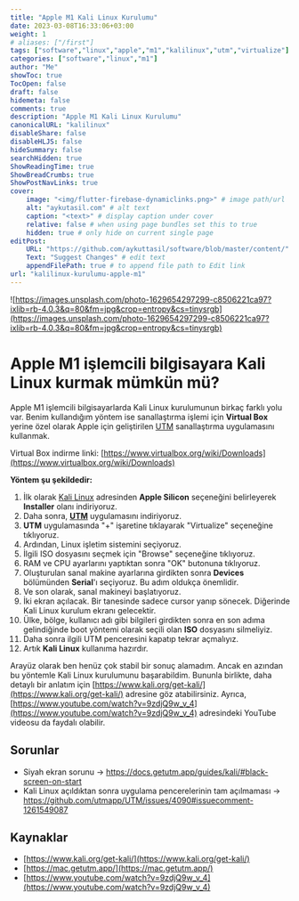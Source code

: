 ```yaml
---
title: "Apple M1 Kali Linux Kurulumu"
date: 2023-03-08T16:33:06+03:00
weight: 1
# aliases: ["/first"]
tags: ["software","linux","apple","m1","kalilinux","utm","virtualize"]
categories: ["software","linux","m1"]
author: "Me"
showToc: true
TocOpen: false
draft: false
hidemeta: false
comments: true
description: "Apple M1 Kali Linux Kurulumu"
canonicalURL: "kalilinux"
disableShare: false
disableHLJS: false
hideSummary: false
searchHidden: true
ShowReadingTime: true
ShowBreadCrumbs: true
ShowPostNavLinks: true
cover:
    image: "<img/flutter-firebase-dynamiclinks.png>" # image path/url
    alt: "aykutasil.com" # alt text
    caption: "<text>" # display caption under cover
    relative: false # when using page bundles set this to true
    hidden: true # only hide on current single page
editPost:
    URL: "https://github.com/aykuttasil/software/blob/master/content/"
    Text: "Suggest Changes" # edit text
    appendFilePath: true # to append file path to Edit link
url: "kalilinux-kurulumu-apple-m1"
---
```



![https://images.unsplash.com/photo-1629654297299-c8506221ca97?ixlib=rb-4.0.3&q=80&fm=jpg&crop=entropy&cs=tinysrgb](https://images.unsplash.com/photo-1629654297299-c8506221ca97?ixlib=rb-4.0.3&q=80&fm=jpg&crop=entropy&cs=tinysrgb)

# Apple M1 işlemcili bilgisayara Kali Linux kurmak mümkün mü?

Apple M1 işlemcili bilgisayarlarda Kali Linux kurulumunun birkaç farklı yolu var. Benim kullandığım yöntem ise sanallaştırma işlemi için **Virtual Box** yerine özel olarak Apple için geliştirilen [UTM](https://mac.getutm.app/) sanallaştırma uygulamasını kullanmak.

Virtual Box indirme linki: [https://www.virtualbox.org/wiki/Downloads](https://www.virtualbox.org/wiki/Downloads)

**Yöntem şu şekildedir:**

1. İlk olarak [Kali Linux](https://www.kali.org/get-kali/#kali-installer-images) adresinden **Apple Silicon** seçeneğini belirleyerek **Installer** olanı indiriyoruz.
2. Daha sonra, **[UTM](https://mac.getutm.app/)** uygulamasını indiriyoruz.
3. **UTM** uygulamasında "+" işaretine tıklayarak "Virtualize" seçeneğine tıklıyoruz.
4. Ardından, Linux işletim sistemini seçiyoruz.
5. İlgili ISO dosyasını seçmek için "Browse" seçeneğine tıklıyoruz.
6. RAM ve CPU ayarlarını yaptıktan sonra "OK" butonuna tıklıyoruz.
7. Oluşturulan sanal makine ayarlarına girdikten sonra **Devices** bölümünden **Serial**'ı seçiyoruz. Bu adım oldukça önemlidir.
8. Ve son olarak, sanal makineyi başlatıyoruz.
9. İki ekran açılacak. Bir tanesinde sadece cursor yanıp sönecek. Diğerinde Kali Linux kurulum ekranı gelecektir.
10. Ülke, bölge, kullanıcı adı gibi bilgileri girdikten sonra en son adıma gelindiğinde boot yöntemi olarak seçili olan **ISO** dosyasını silmeliyiz.
11. Daha sonra ilgili UTM penceresini kapatıp tekrar açmalıyız.
12. Artık **Kali Linux** kullanıma hazırdır.

Arayüz olarak ben henüz çok stabil bir sonuç alamadım. Ancak en azından bu yöntemle Kali Linux kurulumunu başarabildim. Bununla birlikte, daha detaylı bir anlatım için [https://www.kali.org/get-kali/](https://www.kali.org/get-kali/) adresine göz atabilirsiniz. Ayrıca, [https://www.youtube.com/watch?v=9zdjQ9w_v_4](https://www.youtube.com/watch?v=9zdjQ9w_v_4) adresindeki YouTube videosu da faydalı olabilir.


## Sorunlar

- Siyah ekran sorunu -> <https://docs.getutm.app/guides/kali/#black-screen-on-start>
- Kali Linux açıldıktan sonra uygulama pencerelerinin tam açılmaması -> <https://github.com/utmapp/UTM/issues/4090#issuecomment-1261549087>
  
## Kaynaklar

- [https://www.kali.org/get-kali/](https://www.kali.org/get-kali/)
- [https://mac.getutm.app/](https://mac.getutm.app/)
- [https://www.youtube.com/watch?v=9zdjQ9w_v_4](https://www.youtube.com/watch?v=9zdjQ9w_v_4)